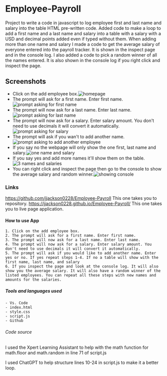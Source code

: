 # Employee-Payroll

Project to write a code in javascript to log employee first and last name and salary into the table HTML pre-written code. Added code to make a loop to add a first name and a last name and salary into a table with a salary with a USD and decimal points added even if typed without them. When adding more than one name and salary I made a code to get the average salary of everyone entered into the payroll tracker. It is shown in the inspect page and in the console log. I also added a code to pick a random winner of all the names entered. It is also shown in the console log if you right click and inspect the page.

## Screenshots
 - Click on the add employee box.![homepage](<images/Screenshot 2024-06-13 at 4.08.20 PM-1.png>)
 - The prompt will ask for a first name. Enter first name.![prompt asking for first name](<images/Screenshot 2024-06-13 at 4.13.29 PM.png>)
 - The prompt will now ask for a last name. Enter last name.![prompt asking for last name](<images/Screenshot 2024-06-13 at 4.13.56 PM.png>)
 - The prompt will now ask for a salary. Enter salary amount. You don't need to use decimals it will convert it automatically.![prompt asking for salary](<images/Screenshot 2024-06-13 at 4.15.03 PM.png>)
 - The prompt will ask if you wan't to add another name.![prompt asking to add another employee](<images/Screenshot 2024-06-13 at 4.15.27 PM.png>)
- If you say no the webpage will only show the one first, last name and salary.![one name and salary](<images/Screenshot 2024-06-13 at 4.15.44 PM.png>)
- If you say yes and add more names it'll show them on the table. ![3 names and salaries](<images/Screenshot 2024-06-13 at 4.22.26 PM.png>)
- You can right click and inspect the page then go to the console to show the average salary and random winner.![showing console](<images/Screenshot 2024-06-13 at 4.30.25 PM.png>)


### Links
https://github.com/jjackson0228/Employee-Payroll This one takes you to repository.
https://jjackson0228.github.io/Employee-Payroll/ This one takes you to live page application.

#### How to use App 
    1. Click on the add employee box.
    2. The prompt will ask for a first name. Enter first name.
    3. The prompt will now ask for a last name. Enter last name.
    4. The prompt will now ask for a salary. Enter salary amount. You don't need to use decimals it will convert it automatically.
    5. The prompt will ask if you would like to add another name. Enter yes or no. If yes repeat steps 1-4. If no a table will show with the first name, last name, and salary 
    6. If you inspect the page and look at the console log. It will also show you the average salary. It will also have a random winner of the listed employees. You can repeat all these steps with new names and amounts for the salaries. 


##### Tools and languages used
    - Vs. Code
    - index.html
    - style.css
    - script.js
    - Github

###### Code source 
I used the Xpert Learning Assistant to help with the math function for math.floor and math.random in line 71 of script.js

I used ChatGPT to help structure lines 10-24 in script.js to make it a better loop.